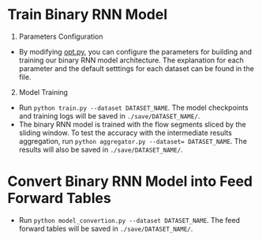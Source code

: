# Train Binary RNN Model

1. Parameters Configuration

* By modifying [opt.py](https://github.com/InspiringGroup-Lab/Brain-on-Switch/blob/main/model/opts.py), you can configure the parameters for building and training our binary RNN model architecture. The explanation for each parameter and the default setttings for each dataset can be found in the file.

2. Model Training

* Run `python train.py --dataset DATASET_NAME`. The model checkpoints and training logs will be saved in `./save/DATASET_NAME/`.
* The binary RNN model is trained with the flow segments sliced by the sliding window. To test the accuracy with the intermediate results aggregation, run `python aggregator.py --dataset= DATASET_NAME`. The results will also be saved in `./save/DATASET_NAME/`.

# Convert Binary RNN Model into Feed Forward Tables

* Run `python model_convertion.py --dataset DATASET_NAME`. The feed forward tables will be saved in `./save/DATASET_NAME/`.
